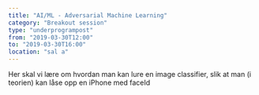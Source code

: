 ```yaml
---
title: "AI/ML - Adversarial Machine Learning"
category: "Breakout session"
type: "underprogrampost"
from: "2019-03-30T12:00"
to: "2019-03-30T16:00"
location: "sal a"
---
```

Her skal vi lære om hvordan man kan lure en image classifier, slik at man (i teorien) kan låse opp en iPhone med faceId
